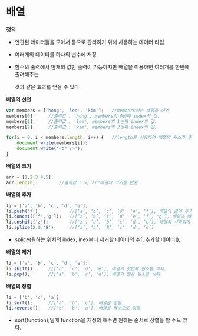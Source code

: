 # 배열

**정의**

- 연관된 데이터들을 모아서 통으로 관리하기 위해 사용하는 데이터 타입

- 여러개의 데이터를 하나의 변수에 저장

- 함수의 출력에서 한개의 값만 출력이 가능하지만 배열을 이용하면 여러개를 한번에 출려해주는

   것과 같은 효과를 얻을 수 있다.

**배열의 선언**

```javascript
var members = ['hong', 'lee', 'kim'];	//members라는 배열을 선언
members[0];		//출력값 : 'hong', members의 0번째 index의 값.
members[1];		//출력값 : 'lee', members의 1번째 index의 값.
members[2];		//출력값 : 'kim', members의 2번째 index의 값.

for(i = 0; i < members.length; i++) {	//length를 사용하면 배열의 원소가 추가되어도 수정할 필요 X
    document.write(members[i]);
    document.write('<br />');
}
```

**배열의 크기**

```javascript
arr = [1,2,3,4,5];
arr.length;			//출력값 : 5, arr배열의 크기를 반환
```

**배열의 추가**

```javascript
li = ['a', 'b', 'c', 'd', 'e'];
li.push('f');			//[‘a’, ‘b’, ‘c’, ‘d’, ‘e’, ‘f’], 배열의 끝에 추가.
li.concat(['f','g']);   //[‘a’, ‘b’, ‘c’, ‘d’, ‘e’, ‘f’, 'g'], 배열과 배열을 합침.
li.unshift('z');		//['z', ‘a’, ‘b’, ‘c’, ‘d’, ‘e’], 배열의 시작점에 추가.
li.splice(2,0,'B');		//[‘a’, ‘b’, ‘B’, ‘c’, ‘d’, ‘e’]
```

- splice(원하는 위치의 index, inex부터 제거할 데이터의 수[, 추가할 데이터]);

**배열의 제거**

```javascript
li = ['a', 'b', 'c', 'd', 'e'];
li.shift();		//['b', 'c', 'd', 'e'], 배열의 첫번째 원소를 삭제.
li.pop();		//['a', 'b', 'c', 'd'], 배열의 맨끝 원소를 삭제.
```

**배열의 정렬**

```javascript
li = ['b', 'c', 'a']
li.sort();		//['a', 'b', 'c'], 배열을 정렬.
li.reverse();	//['c', 'b', 'a'], 배열을 역순으로 정렬.
```

- sort(function);일때 function을 재정의 해주면 원하는 순서로 정렬을 할 수도 있다.